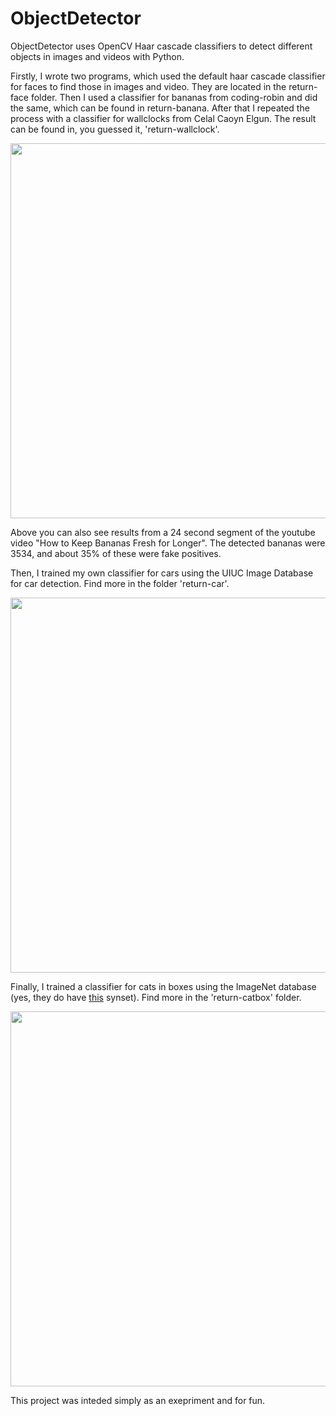 # ObjectDetector

ObjectDetector uses OpenCV Haar cascade classifiers to detect different objects in images and videos with Python. 

Firstly, I wrote two programs, which used the default haar cascade classifier for faces to find those in images and video. They are located in the return-face folder. Then I used a classifier for bananas from coding-robin and did the same, which can be found in return-banana. After that I repeated the process with a classifier for wallclocks from Celal Caoyn Elgun. The result can be found in, you guessed it, 'return-wallclock'.

<img src= "https://i.postimg.cc/zfZRvJt3/forever-1-up.png" width="600">

Above you can also see results from a 24 second segment of the youtube video "How to Keep Bananas Fresh for Longer". The detected bananas were 3534, and about 35% of these were fake positives.

Then, I trained my own classifier for cars using the UIUC Image Database for car detection. Find more in the folder 'return-car'. 

<img src= "https://i.postimg.cc/0NVx3nwx/forever-2-up.png" width="600">

Finally, I trained a classifier for cats in boxes using the ImageNet database (yes, they do have [this](http://www.image-net.org/synset?wnid=n02982515) synset). Find more in the 'return-catbox' folder.

<img src= "https://i.postimg.cc/zX4kwY2Y/forever-3uo.png" width="600">

This project was inteded simply as an exepriment and for fun.


